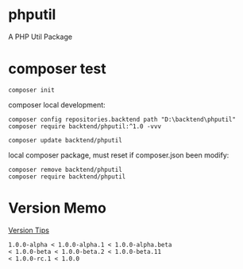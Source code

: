 # phputil
A PHP Util Package


# composer test
```
composer init
```

composer local development:
```
composer config repositories.backtend path "D:\backtend\phputil"
composer require backtend/phputil:^1.0 -vvv

composer update backtend/phputil
```


local composer package, must reset if composer.json been modify:
```
composer remove backtend/phputil
composer require backtend/phputil
```


# Version Memo
[Version Tips](https://semver.org/lang/zh-CN/)

```blade
1.0.0-alpha < 1.0.0-alpha.1 < 1.0.0-alpha.beta 
< 1.0.0-beta < 1.0.0-beta.2 < 1.0.0-beta.11 
< 1.0.0-rc.1 < 1.0.0
```